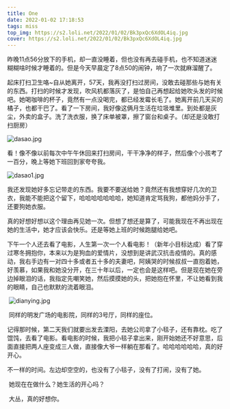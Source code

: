 ```yaml
---
title: One
date: 2022-01-02 17:18:53
tags: miss
top_img: https://s2.loli.net/2022/01/02/Bk3pxQc6XdOL4iq.jpg
cover: https://s2.loli.net/2022/01/02/Bk3pxQc6XdOL4iq.jpg
---
```


​		昨晚11点56分放下的手机，却一直没睡着，但也没有再去碰手机，也不知道迷迷糊糊啥时候才睡着的。但是今天早晨定了8点50的闹钟，响了一次就麻溜醒了。

​		起床打扫卫生咯~自从她离开，57天，我再没打扫过房间，没敢去碰那些与她有关的东西。打扫的时候才发现，吹风机都落灰了，是怕自己再想起给她吹头发的时候吧。她喝咖啡的杯子，竟然有一点没喝完，都已经发霉长毛了。她离开前几天买的橘子，也都干巴了。看了一下房间，我好像这俩月生活在垃圾堆里。到处都是灰尘，外卖的盒子。洗了洗衣服，换了床单被罩，擦了窗台和桌子。（却还是没敢打扫厨房）

![dasao.jpg](https://s2.loli.net/2022/01/02/ytK1qBI3ziGY7Xx.jpg)

​		看！像不像以前每次中午午休回来打扫房间，干干净净的样子，然后像个小孩考了一百分，晚上等她下班回到家夸夸我。

![dasao1.jpg](https://s2.loli.net/2022/01/02/7AVLwn6ieadhTzx.jpg)

​		我还发现她好多忘记带走的东西。我要不要送给她？竟然还有我想穿好几次的卫衣，我能不能把这个留下，哈哈哈哈哈哈哈，她知道肯定骂我狗，都他妈分手了，还要狗她衣服。

​		真的好想好想以这个理由再见她一次。但想了想还是算了，可能我现在不再出现在她的生活中，她才应该会快乐。还是等她上班的时候跑腿给她吧。

​		下午一个人还去看了电影，人生第一次一个人看电影！（新年小目标达成）看了穿过寒冬拥抱你，本来以为是狗血的爱情片，没想到是讲武汉抗击疫情的。真的感动，我右手边有一对四十多或者五十多的夫妻吧，阿姨哭的时候叔叔一直抱着她，好羡慕，如果我和她没分开，在三十年以后，一定也会是这样吧。但是现在她在旁边掉眼泪的话，我指定先嘲笑她，然后摸摸她的头，把她抱在怀里，不让她看到我的眼睛，自己也默默的流着眼泪。

​		![dianying.jpg](https://s2.loli.net/2022/01/02/Bk3pxQc6XdOL4iq.jpg)

​		同样的明发广场的电影院，同样的3号厅，同样的座位。

​		记得那时候，第二天我们就要出发去溧阳，去她公司拿了小毯子，还有靠枕。吃了馄饨，去看了电影。看电影的时候，我把小毯子拿出来，刚开始她还不好意思，后面直接把两人座变成三人做，直接像大爷一样躺在那看了。哈哈哈哈哈哈，真的好开心。

​		不一样的时间。左边却空空的，也没有了小毯子，没有了打闹，没有了她。

​		她现在在做什么？她生活的开心吗？

​		大丛，真的好想你。
